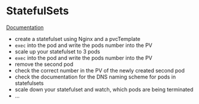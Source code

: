 # StatefulSets

[Documentation](https://kubernetes.io/docs/concepts/workloads/controllers/statefulset/)

* create a statefulset using Nginx and a pvcTemplate
* `exec` into the pod and write the pods number into the PV
* scale up your statefulset to 3 pods
* `exec` into the pod and write the pods number into the PV
* remove the second pod
* check the correct number in the PV of the newly created second pod
* check the documentation for the DNS naming scheme for pods in statefulsets
* scale down your statefulset and watch, which pods are being terminated
* ...
